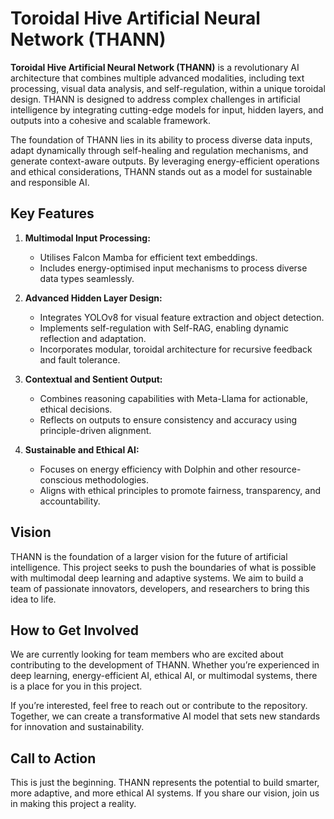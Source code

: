 # Toroidal Hive Artificial Neural Network (THANN)

**Toroidal Hive Artificial Neural Network (THANN)** is a revolutionary AI architecture that combines multiple advanced modalities, including text processing, visual data analysis, and self-regulation, within a unique toroidal design. THANN is designed to address complex challenges in artificial intelligence by integrating cutting-edge models for input, hidden layers, and outputs into a cohesive and scalable framework.

The foundation of THANN lies in its ability to process diverse data inputs, adapt dynamically through self-healing and regulation mechanisms, and generate context-aware outputs. By leveraging energy-efficient operations and ethical considerations, THANN stands out as a model for sustainable and responsible AI.

## Key Features

1. **Multimodal Input Processing:**
   - Utilises Falcon Mamba for efficient text embeddings.
   - Includes energy-optimised input mechanisms to process diverse data types seamlessly.

2. **Advanced Hidden Layer Design:**
   - Integrates YOLOv8 for visual feature extraction and object detection.
   - Implements self-regulation with Self-RAG, enabling dynamic reflection and adaptation.
   - Incorporates modular, toroidal architecture for recursive feedback and fault tolerance.

3. **Contextual and Sentient Output:**
   - Combines reasoning capabilities with Meta-Llama for actionable, ethical decisions.
   - Reflects on outputs to ensure consistency and accuracy using principle-driven alignment.

4. **Sustainable and Ethical AI:**
   - Focuses on energy efficiency with Dolphin and other resource-conscious methodologies.
   - Aligns with ethical principles to promote fairness, transparency, and accountability.

## Vision

THANN is the foundation of a larger vision for the future of artificial intelligence. This project seeks to push the boundaries of what is possible with multimodal deep learning and adaptive systems. We aim to build a team of passionate innovators, developers, and researchers to bring this idea to life.

## How to Get Involved

We are currently looking for team members who are excited about contributing to the development of THANN. Whether you’re experienced in deep learning, energy-efficient AI, ethical AI, or multimodal systems, there is a place for you in this project.

If you’re interested, feel free to reach out or contribute to the repository. Together, we can create a transformative AI model that sets new standards for innovation and sustainability.

## Call to Action

This is just the beginning. THANN represents the potential to build smarter, more adaptive, and more ethical AI systems. If you share our vision, join us in making this project a reality.

